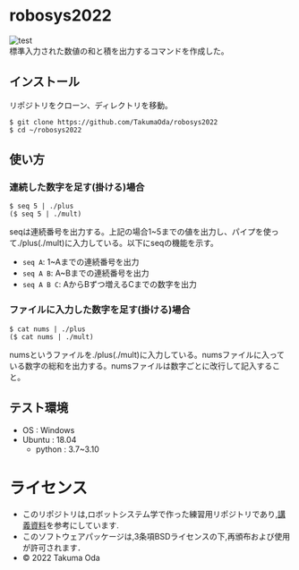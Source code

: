 # robosys2022
![test](https://github.com/takumaoda/robosys2022/actions/workflows/test.yml/badge.svg)  
標準入力された数値の和と積を出力するコマンドを作成した。

## インストール
リポジトリをクローン、ディレクトリを移動。  
```
$ git clone https://github.com/TakumaOda/robosys2022  
$ cd ~/robosys2022
```
## 使い方
### 連続した数字を足す(掛ける)場合
```
$ seq 5 | ./plus
($ seq 5 | ./mult)
```
seqは連続番号を出力する。上記の場合1~5までの値を出力し、パイプを使って./plus(./mult)に入力している。以下にseqの機能を示す。  
* `seq A`: 1~Aまでの連続番号を出力
* `seq A B`: A~Bまでの連続番号を出力
* `seq A B C`: AからBずつ増えるCまでの数字を出力

### ファイルに入力した数字を足す(掛ける)場合
```
$ cat nums | ./plus
($ cat nums | ./mult)
```
numsというファイルを./plus(./mult)に入力している。numsファイルに入っている数字の総和を出力する。numsファイルは数字ごとに改行して記入すること。

## テスト環境
* OS : Windows
* Ubuntu : 18.04
  * python : 3.7~3.10


# ライセンス
* このリポジトリは,ロボットシステム学で作った練習用リポジトリであり,[講義資料](https://github.com/ryuichiueda/my_slides/tree/master/robosys_2022)を参考にしています.
* このソフトウェアパッケージは,3条項BSDライセンスの下,再頒布および使用が許可されます．
* © 2022 Takuma Oda
